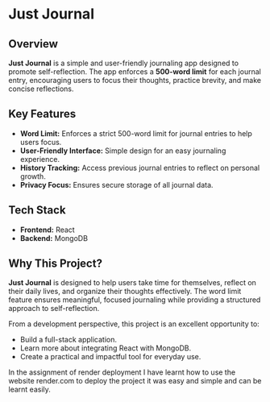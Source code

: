 # Just Journal

## Overview  
**Just Journal** is a simple and user-friendly journaling app designed to promote self-reflection. The app enforces a **500-word limit** for each journal entry, encouraging users to focus their thoughts, practice brevity, and make concise reflections.

## Key Features  
- **Word Limit:** Enforces a strict 500-word limit for journal entries to help users focus.  
- **User-Friendly Interface:** Simple design for an easy journaling experience.  
- **History Tracking:** Access previous journal entries to reflect on personal growth.  
- **Privacy Focus:** Ensures secure storage of all journal data.

## Tech Stack  
- **Frontend:** React  
- **Backend:** MongoDB  

## Why This Project?  
**Just Journal** is designed to help users take time for themselves, reflect on their daily lives, and organize their thoughts effectively. The word limit feature ensures meaningful, focused journaling while providing a structured approach to self-reflection.  

From a development perspective, this project is an excellent opportunity to:  
- Build a full-stack application.  
- Learn more about integrating React with MongoDB.  
- Create a practical and impactful tool for everyday use.


In the assignment of render deployment I have learnt how to use the website render.com to deploy the project it was easy and simple and can be learnt easily.

